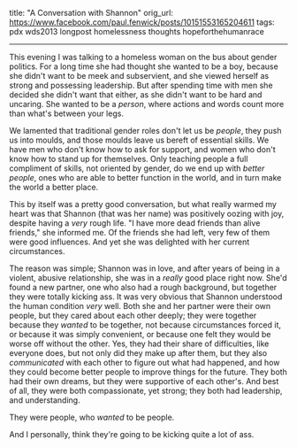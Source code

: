 title: "A Conversation with Shannon"
orig_url: https://www.facebook.com/paul.fenwick/posts/10151553165204611
tags: pdx wds2013 longpost homelessness thoughts hopeforthehumanrace

---


This evening I was talking to a homeless woman on the bus about gender
politics. For a long time she had thought she wanted to be a boy, because she
didn't want to be meek and subservient, and she viewed herself as strong and
possessing leadership. But after spending time with men she decided she didn't
want that either, as she didn't want to be hard and uncaring. She wanted to be
a *person*, where actions and words count more than what's between your legs.

We lamented that traditional gender roles don't let us be *people*, they push
us into moulds, and those moulds leave us bereft of essential skills. We have
men who don't know how to ask for support, and women who don't know how to
stand up for themselves. Only teaching people a full compliment of skills, not
oriented by gender, do we end up with *better people*, ones who are able to
better function in the world, and in turn make the world a better place.
 
This by itself was a pretty good conversation, but what really warmed my heart
was that Shannon (that was her name) was positively oozing with joy, despite
having a *very* rough life. "I have more dead friends than alive friends," she
informed me. Of the friends she had left, very few of them were good
influences. And yet she was delighted with her current circumstances.

The reason was simple; Shannon was in love, and after years of being in
a violent, abusive relationship, she was in a *really* good place right now.
She'd found a new partner, one who also had a rough background, but together
they were totally kicking ass. It was very obvious that Shannon understood the
human condition *very* well. Both she and her partner were their own people,
but they cared about each other deeply; they were together because they
*wanted* to be together, not because circumstances forced it, or because it was
simply convenient, or because one felt they would be worse off without the
other. Yes, they had their share of difficulties, like everyone does, but not
only did they make up after them, but they also *communicated*  with each other
to figure out what had happened, and how they could become better people to
improve things for the future. They both had their own dreams, but they were
supportive of each other's. And best of all, they were both compassionate, yet
strong; they both had leadership, and understanding. 

They were people, who *wanted* to be people.

And I personally, think they're going to be kicking quite a lot of ass.

